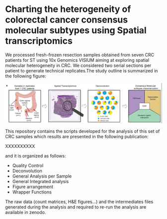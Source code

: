 # Charting the heterogeneity of colorectal cancer consensus molecular subtypes using Spatial transcriptomics

We processed fresh-frozen resection samples obtained from seven CRC patients for ST using 10x Genomics VISIUM aiming at exploring spatial molecular heterogeneity in CRC. We considered two serial sections per patient to generate technical replicates.The study outline is summarized in the following figure: 

![Study Outline](https://github.com/alberto-valdeolivas/CRC_CMS_ST/raw/main/Extras/StudyOutline.png)

This repository contains the scripts developed for the analysis of this set of CRC samples which results are presented in the following publication: 

XXXXXXXXXX

and it is organized as follows:

* Quality Control
* Deconvolution
* General Analysis per Sample
* General Integrated analysis
* Figure arrangement 
* Wrapper Functions

The raw data (count matrices, H&E figures...) and the intermediates files generated during the analysis and required to re-run the analysis are available in zenodo.   





